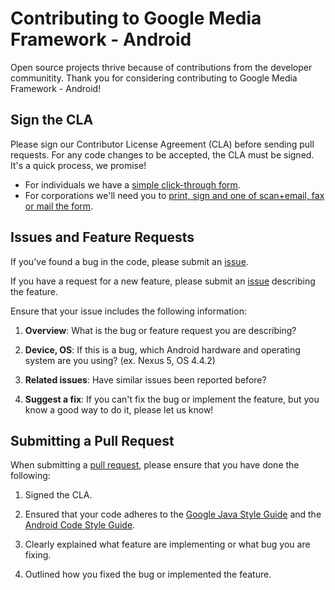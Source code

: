 # Contributing to Google Media Framework - Android

Open source projects thrive because of contributions from the developer communitity. Thank you for
considering contributing to Google Media Framework - Android!

## Sign the CLA

Please sign our Contributor License Agreement (CLA) before sending pull requests. For any code
changes to be accepted, the CLA must be signed. It's a quick process, we promise!

* For individuals we have a [simple click-through form](http://code.google.com/legal/individual-cla-v1.0.html).
* For corporations we'll need you to
  [print, sign and one of scan+email, fax or mail the form](http://code.google.com/legal/corporate-cla-v1.0.html).

## Issues and Feature Requests

If you've found a bug in the code, please submit an [issue](../../issues). 

If you have a request for a new feature, please submit an [issue](../../issues) describing the feature.

Ensure that your issue includes the following information:

1) __Overview__: What is the bug or feature request you are describing?

2) __Device, OS__: If this is a bug, which Android hardware and operating system are you using? (ex. Nexus 5, OS 4.4.2)

3) __Related issues__: Have similar issues been reported before?

4) __Suggest a fix__: If you can't fix the bug or implement the feature, but you know a good way to do it, please let us know!

## Submitting a Pull Request

When submitting a [pull request](../../pulls), please ensure that you have done the following:

1) Signed the CLA.

2) Ensured that your code adheres to the [Google Java Style Guide](https://google-styleguide.googlecode.com/svn/trunk/javaguide.html) and the [Android Code Style Guide](https://source.android.com/source/code-style.html).

3) Clearly explained what feature are implementing or what bug you are fixing.

4) Outlined how you fixed the bug or implemented the feature.

